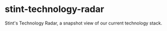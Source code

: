 # stint-technology-radar
Stint's Technology Radar, a snapshot view of our current technology stack.
